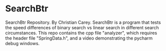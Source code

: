 # SearchBtr
SearchBtr Repository. By Christian Carey. 
SearchBtr is a program that tests the speed differences of binary search vs linear search in different search circumstances. 
This repo contains the cpp file "analyzer", which requires the header file "SpringData.h", and a video demonstrating the pycharm debug windows.
